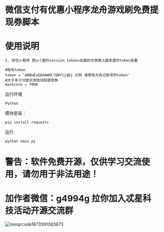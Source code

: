 # 微信支付有优惠小程序龙舟游戏刷免费提现券脚本

# 使用说明
```text
1. 抓包小程序 把url里的session_token=后面的东西填入脚本里的token变量

#账号token
token = 'ABBwEaIDAAWHClQNY1jq8j 示例 请修改为自己账号的token'
#大于多少分提交游戏领取提现券
maxScore = 7000

```
运行环境
```text
Python
```

模块安装：
```text
pip install requests
```

运行
```text
python main.py
```

#  警告：软件免费开源，仅供学习交流使用，请勿用于非法用途！

# 加作者微信：g4994g 拉你加入忒星科技活动开源交流群

![mmqrcode1673591083873](https://user-images.githubusercontent.com/49848349/212251962-c33c2a09-cc30-47ac-a684-85b11d49017e.png)